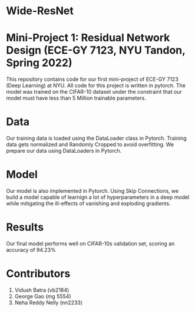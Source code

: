 # Wide-ResNet

# Mini-Project 1: Residual Network Design (ECE-GY 7123, NYU Tandon, Spring 2022)
This repository contains code for our first mini-project of ECE-GY 7123 (Deep Learning) at NYU. All code for this project is written in pytorch.
The model was trained on the CIFAR-10 dataset under the constraint that our model must have less than 5 Million trainable parameters.

# Data
Our training data is loaded using the DataLoader class in Pytorch. Training data gets normalized and Randomly Cropped to avoid overfitting. We prepare our data using DataLoaders in Pytorch.

# Model
Our model is also implemented in Pytorch. Using Skip Connections, we build a model capable of learnign a lot of hyperparameters in a deep model while mitigating the ill-effects of vanishing and exploding gradients.

# Results
Our final model performs well on CIFAR-10s validation set, scoring an accuracy of 94.23%

# Contributors 
1. Vidush Batra (vb2184)
2. George Gao (mg 5554)
3. Neha Reddy Nelly (nn2233)
